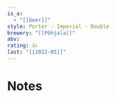 ```yaml
---
is_a:
  - "[[beer]]"
style: Porter - Imperial - Double
brewery: "[[Põhjala]]"
abv: 
rating: 👍
last: "[[2022-05]]"
---
```

# Notes

